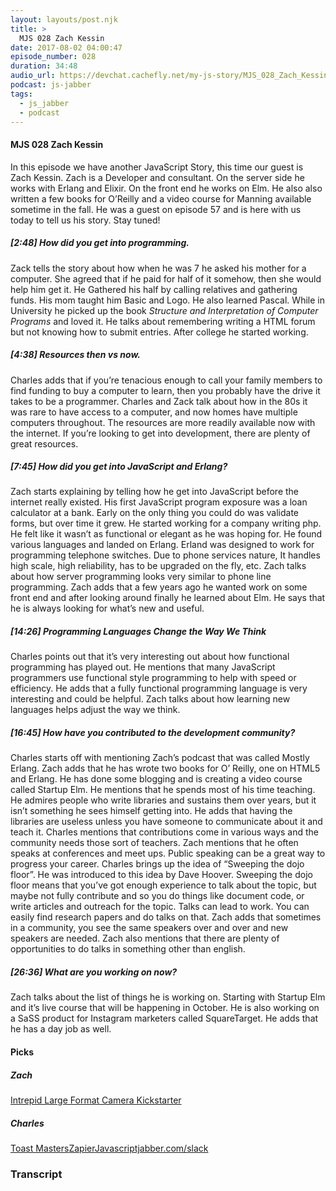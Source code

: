 ```yaml
---
layout: layouts/post.njk
title: >
  MJS 028 Zach Kessin
date: 2017-08-02 04:00:47
episode_number: 028
duration: 34:48
audio_url: https://devchat.cachefly.net/my-js-story/MJS_028_Zach_Kessin.mp3
podcast: js-jabber
tags:
  - js_jabber
  - podcast
---
```


#### MJS 028 Zach Kessin

In this episode we have another JavaScript Story, this time our guest is Zach Kessin. Zach is a Developer and consultant. On the server side he works with Erlang and Elixir. On the front end he works on Elm. He also also written a few books for O’Reilly and a video course for Manning available sometime in the fall. He was a guest on episode 57 and is here with us today to tell us his story. Stay tuned!

##### [2:48] How did you get into programming.

Zack tells the story about how when he was 7 he asked his mother for a computer. She agreed that if he paid for half of it somehow, then she would help him get it. He Gathered his half by calling relatives and gathering funds. His mom taught him Basic and Logo. He also learned Pascal. While in University he picked up the book _Structure and Interpretation of Computer Programs_ and loved it. He talks about remembering writing a HTML forum but not knowing how to submit entries. After college he started working.

##### [4:38] Resources then vs now.

Charles adds that if you’re tenacious enough to call your family members to find funding to buy a computer to learn, then you probably have the drive it takes to be a programmer. Charles and Zack talk about how in the 80s it was rare to have access to a computer, and now homes have multiple computers throughout. The resources are more readily available now with the internet. If you’re looking to get into development, there are plenty of great resources.

##### [7:45] How did you get into JavaScript and Erlang?

Zach starts explaining by telling how he get into JavaScript before the internet really existed. His first JavaScript program exposure was a loan calculator at a bank. Early on the only thing you could do was validate forms, but over time it grew. He started working for a company writing php. He felt like it wasn’t as functional or elegant as he was hoping for. He found various languages and landed on Erlang. Erland was designed to work for programming telephone switches. Due to phone services nature, It handles high scale, high reliability, has to be upgraded on the fly, etc. Zach talks about how server programming looks very similar to phone line programming. Zach adds that a few years ago he wanted work on some front end and after looking around finally he learned about Elm. He says that he is always looking for what’s new and useful.

##### [14:26] Programming Languages Change the Way We Think

Charles points out that it’s very interesting out about how functional programming has played out. He mentions that many JavaScript programmers use functional style programming to help with speed or efficiency. He adds that a fully functional programming language is very interesting and could be helpful. Zach talks about how learning new languages helps adjust the way we think.

##### [16:45] How have you contributed to the development community?

Charles starts off with mentioning Zach’s podcast that was called Mostly Erlang. Zach adds that he has wrote two books for O’ Reilly, one on HTML5 and Erlang. He has done some blogging and is creating a video course called Startup Elm. He mentions that he spends most of his time teaching. He admires people who write libraries and sustains them over years, but it isn’t something he sees himself getting into. He adds that having the libraries are useless unless you have someone to communicate about it and teach it. Charles mentions that contributions come in various ways and the community needs those sort of teachers. Zach mentions that he often speaks at conferences and meet ups. Public speaking can be a great way to progress your career. Charles brings up the idea of “Sweeping the dojo floor”. He was introduced to this idea by Dave Hoover. Sweeping the dojo floor means that you’ve got enough experience to talk about the topic, but maybe not fully contribute and so you do things like document code, or write articles and outreach for the topic. Talks can lead to work. You can easily find research papers and do talks on that. Zach adds that sometimes in a community, you see the same speakers over and over and new speakers are needed. Zach also mentions that there are plenty of opportunities to do talks in something other than english.

##### [26:36] What are you working on now?

Zach talks about the list of things he is working on. Starting with Startup Elm and it’s live course that will be happening in October. He is also working on a SaSS product for Instagram marketers called SquareTarget. He adds that he has a day job as well.

#### Picks

##### Zach

[Intrepid Large Format Camera Kickstarter](https://www.kickstarter.com/projects/1436129614/intrepid-8x10-camera-an-affordable-large-format-ca)

##### Charles

[Toast Masters](http://lonepeaktoastmasters.org/)[Zapier](https://zapier.com/)[Javascriptjabber.com/slack](http://javascriptjabber.com/slack)

### Transcript
